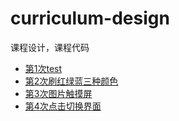 # curriculum-design
课程设计，课程代码


* [第1次test](./cqupt3/03_day_2)
* [第2次刷红绿蓝三种颜色](./02_day/02_code)
* [第3次图片触摸屏](./cqupt3/03_day_2)
* [第4次点击切换界面](./cquptALL/03_day)